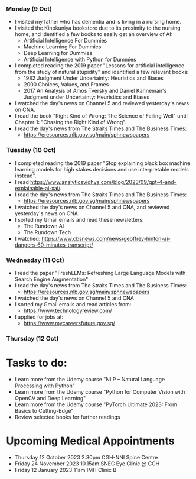### Monday (9 Oct)
- I visited my father who has dementia and is living in a nursing home.  
- I visited the Kinokuniya bookstore due to its proximity to the nursing home, and identified a few books to easily get an overview of AI:
    - Artificial Intelligence For Dummies
    - Machine Learning For Dummies
    - Deep Learning for Dummies
    - Artificial Intelligence with Python for Dummies
- I completed reading the 2019 paper "Lessons for artificial intelligence from the study of natural stupidity" and identified a few relevant books:
    - 1982 Judgment Under Uncertainty: Heuristics and Biases 
    - 2000 Choices, Values, and Frames 
    - 2017 An Analysis of Amos Tversky and Daniel Kahneman's Judgment under Uncertainty: Heuristics and Biases 
- I watched the day's news on Channel 5 and reviewed yesterday's news on CNA.
- I read the book "Right Kind of Wrong: The Science of Failing Well" until Chapter 1: "Chasing the Right Kind of Wrong".  
- I read the day's news from The Straits Times and The Business Times:
    - https://eresources.nlb.gov.sg/main/sphnewspapers

### Tuesday (10 Oct)
- I completed reading the 2019 paper "Stop explaining black box machine learning models for high stakes decisions and use interpretable models instead".  
- I read https://www.analyticsvidhya.com/blog/2023/09/gpt-4-and-explainable-ai-xai/.  
- I read the day's news from The Straits Times and The Business Times:
    - https://eresources.nlb.gov.sg/main/sphnewspapers
- I watched the day's news on Channel 5 and CNA, and reviewed yesterday's news on CNA.
- I sorted my Gmail emails and read these newsletters:
    - The Rundown AI
    - The Rundown Tech
- I watched: https://www.cbsnews.com/news/geoffrey-hinton-ai-dangers-60-minutes-transcript/

### Wednesday (11 Oct)
- I read the paper "FreshLLMs: Refreshing Large Language Models with Search Engine Augmentation"
- I read the day's news from The Straits Times and The Business Times:
    - https://eresources.nlb.gov.sg/main/sphnewspapers
- I watched the day's news on Channel 5 and CNA
- I sorted my Gmail emails and read articles from:
    - https://www.technologyreview.com/
- I applied for jobs at:
    - https://www.mycareersfuture.gov.sg/

### Thursday (12 Oct)



# Tasks to do:
- Learn more from the Udemy course "NLP – Natural Language Processing with Python"
- Learn more from the Udemy course "Python for Computer Vision with OpenCV and Deep Learning"
- Learn more from the Udemy course "PyTorch Ultimate 2023: From Basics to Cutting-Edge"
- Review selected books for further readings

# Upcoming Medical Appointments
- Thursday 12 October 2023 2.30pm CGH-NNI Spine Centre
- Friday 24 November 2023 10.15am SNEC Eye Clinic @ CGH
- Friday 12 January 2023 11am IMH Clinic B